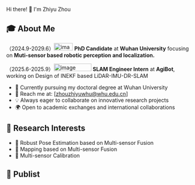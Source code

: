Hi there! 👋 I'm Zhiyu Zhou

## 🎓 About Me

（2024.9-2029.6）<img width="50" height="20" alt="image" src="https://github.com/user-attachments/assets/a51970d8-15b4-4776-bb13-be60df211702" /> **PhD Candidate** at **Wuhan University** focusing on **Muti-sensor based robotic perception and localization.** 

（2025.6-2025.9）<img width="100" height="20" alt="image" src="https://github.com/user-attachments/assets/e56acdce-bbf0-4ee9-b851-549245bb024a" /> **SLAM Engineer Intern** at **AgiBot**, working on Design of INEKF based LiDAR-IMU-DR-SLAM

- 🌱 Currently pursuing my doctoral degree at Wuhan University
- 📧 Reach me at: [zhouzhiyuwhu@whu.edu.cn]
- 💡 Always eager to collaborate on innovative research projects
- 🌍 Open to academic exchanges and international collaborations

## 🔬 Research Interests        

<!-- 您可以根据实际研究方向修改这部分 -->
- 🤖 Robust Pose Estimation based on Multi-sensor Fusion
- 🤖 Mapping based on Multi-sensor Fusion
- 🤖 Multi-sensor Calibration

## 📔 Publist
